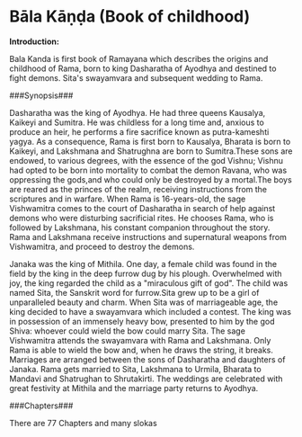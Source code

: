 Bāla Kāṇḍa (Book of childhood) 
==============================

**Introduction:**

Bala Kanda is first book of Ramayana which describes the origins and childhood of Rama, born to king Dasharatha of Ayodhya and destined to fight demons. Sita's swayamvara and subsequent wedding to Rama.

###Synopsis###

Dasharatha was the king of Ayodhya. He had three queens Kausalya, Kaikeyi and Sumitra. He was childless for a long time and, anxious to produce an heir, he performs a fire sacrifice known as putra-kameshti yagya. As a consequence, Rama is first born to Kausalya, Bharata is born to Kaikeyi, and Lakshmana and Shatrughna are born to Sumitra.These sons are endowed, to various degrees, with the essence of the god Vishnu; Vishnu had opted to be born into mortality to combat the demon Ravana, who was oppressing the gods,and who could only be destroyed by a mortal.The boys are reared as the princes of the realm, receiving instructions from the scriptures and in warfare. When Rama is 16-years-old, the sage Vishwamitra comes to the court of Dasharatha in search of help against demons who were disturbing sacrificial rites. He chooses Rama, who is followed by Lakshmana, his constant companion throughout the story. Rama and Lakshmana receive instructions and supernatural weapons from Vishwamitra, and proceed to destroy the demons.

Janaka was the king of Mithila. One day, a female child was found in the field by the king in the deep furrow dug by his plough. Overwhelmed with joy, the king regarded the child as a "miraculous gift of god". The child was named Sita, the Sanskrit word for furrow.Sita grew up to be a girl of unparalleled beauty and charm. When Sita was of marriageable age, the king decided to have a swayamvara which included a contest. The king was in possession of an immensely heavy bow, presented to him by the god Shiva: whoever could wield the bow could marry Sita. The sage Vishwamitra attends the swayamvara with Rama and Lakshmana. Only Rama is able to wield the bow and, when he draws the string, it breaks. Marriages are arranged between the sons of Dasharatha and daughters of Janaka. Rama gets married to Sita, Lakshmana to Urmila, Bharata to Mandavi and Shatrughan to Shrutakirti. The weddings are celebrated with great festivity at Mithila and the marriage party returns to Ayodhya.

###Chapters###

There are 77 Chapters and many slokas